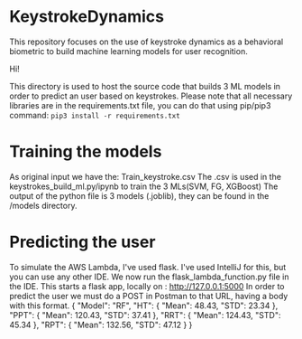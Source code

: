 # KeystrokeDynamics
This repository focuses on the use of keystroke dynamics as a behavioral biometric to build machine learning models for user recognition. 


Hi!

This directory is used to host the source code that builds 3 ML models in order to predict an user based on keystrokes.
Please note that all necessary libraries are in the requirements.txt file, you can do that using pip/pip3 command:
`pip3 install -r requirements.txt`

# Training the models
As original input we have the: Train_keystroke.csv
The .csv is used in the keystrokes_build_ml.py/ipynb to train the 3 MLs(SVM, FG, XGBoost)
The output of the python file is 3 models (.joblib), they can be found in the /models directory.

# Predicting the user
To simulate the AWS Lambda, I've used flask.
I've used IntelliJ for this, but you can use any other IDE.
We now run the flask_lambda_function.py file in the IDE.
This starts a flask app, locally on : http://127.0.0.1:5000
In order to predict the user we must do a POST in Postman to that URL, having a body with this format.
{
    "Model": "RF",
   "HT": {
        "Mean": 48.43,
        "STD": 23.34
    },
    "PPT": {
        "Mean": 120.43,
        "STD": 37.41
    },
    "RRT": {
        "Mean": 124.43,
        "STD": 45.34
    },
    "RPT": {
        "Mean": 132.56,
        "STD": 47.12
    }
}
